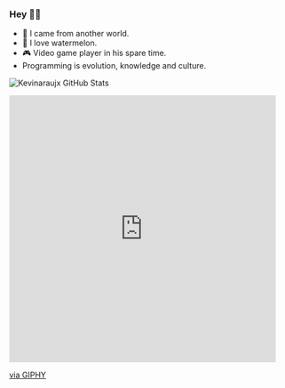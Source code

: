 ### Hey 👊🏼

- 🌌  I came from another world.
- 🍉  I love watermelon. 
- 🎮  Video game player in his spare time.  
- Programming is evolution, knowledge and culture.


![Kevinaraujx GitHub Stats](https://kevinaraujx-github-readme-stats-kevinaraujx.vercel.app/api?username=kevinaraujx&show_icons=true)

<iframe src="https://giphy.com/embed/GQw1KOoqGBpGU" width="480" height="480" frameBorder="0" class="giphy-embed" allowFullScreen></iframe><p><a href="https://giphy.com/gifs/GQw1KOoqGBpGU">via GIPHY</a></p>

